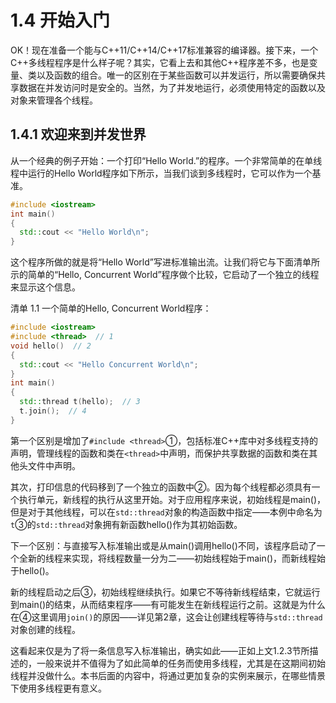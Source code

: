 # 1.4 开始入门

OK！现在准备一个能与C++11/C++14/C++17标准兼容的编译器。接下来，一个C++多线程程序是什么样子呢？其实，它看上去和其他C++程序差不多，也是变量、类以及函数的组合。唯一的区别在于某些函数可以并发运行，所以需要确保共享数据在并发访问时是安全的。当然，为了并发地运行，必须使用特定的函数以及对象来管理各个线程。

## 1.4.1 欢迎来到并发世界

从一个经典的例子开始：一个打印“Hello World.”的程序。一个非常简单的在单线程中运行的Hello World程序如下所示，当我们谈到多线程时，它可以作为一个基准。

```c++
#include <iostream>
int main()
{
  std::cout << "Hello World\n";
}
```

这个程序所做的就是将“Hello World”写进标准输出流。让我们将它与下面清单所示的简单的“Hello, Concurrent World”程序做个比较，它启动了一个独立的线程来显示这个信息。

清单 1.1  一个简单的Hello, Concurrent World程序：

```c++
#include <iostream>
#include <thread>  // 1
void hello()  // 2
{
  std::cout << "Hello Concurrent World\n";
}
int main()
{
  std::thread t(hello);  // 3
  t.join();  // 4
}
```

第一个区别是增加了`#include <thread>`①，包括标准C++库中对多线程支持的声明，管理线程的函数和类在`<thread>`中声明，而保护共享数据的函数和类在其他头文件中声明。

其次，打印信息的代码移到了一个独立的函数中②。因为每个线程都必须具有一个执行单元，新线程的执行从这里开始。对于应用程序来说，初始线程是main()，但是对于其他线程，可以在`std::thread`对象的构造函数中指定——本例中命名为`t`③的`std::thread`对象拥有新函数hello()作为其初始函数。

下一个区别：与直接写入标准输出或是从main()调用hello()不同，该程序启动了一个全新的线程来实现，将线程数量一分为二——初始线程始于main()，而新线程始于hello()。

新的线程启动之后③，初始线程继续执行。如果它不等待新线程结束，它就运行到main()的结束，从而结束程序——有可能发生在新线程运行之前。这就是为什么在④这里调用`join()`的原因——详见第2章，这会让创建线程等待与`std::thread`对象创建的线程。

这看起来仅是为了将一条信息写入标准输出，确实如此——正如上文1.2.3节所描述的，一般来说并不值得为了如此简单的任务而使用多线程，尤其是在这期间初始线程并没做什么。本书后面的内容中，将通过更加复杂的实例来展示，在哪些情景下使用多线程更有意义。
